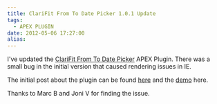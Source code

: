 ```yaml
---
title: ClariFit From To Date Picker 1.0.1 Update
tags:
  - APEX PLUGIN
date: 2012-05-06 17:27:00
alias:
---
```


I've updated the [ClariFit From To Date Picker](http://apex-plugin.com/oracle-apex-plugins/item-plugin/clarifit-from-to-date-picker_154.html) APEX Plugin. There was a small bug in the initial version that caused rendering issues in IE.

The initial post about the plugin can be found [here](http://www.talkapex.com/2011/12/clarifit-fromto-date-picker-plug-in.html) and the [demo](http://apex.oracle.com/pls/apex/f?p=45587:700:0) here.

Thanks to Marc B and Joni V for finding the issue.